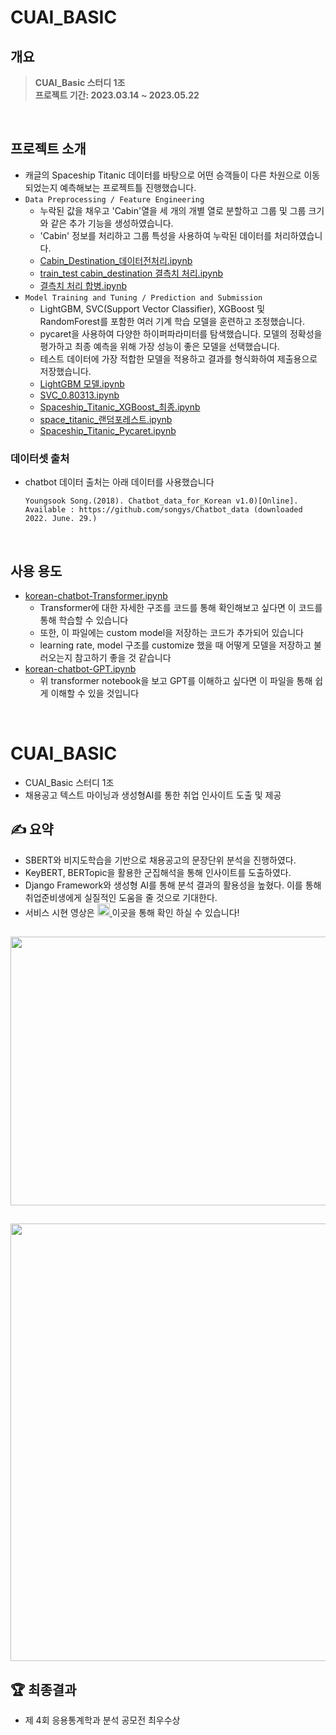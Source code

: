 # CUAI_BASIC

## 개요
> **CUAI_Basic 스터디 1조** <br/> 
> **프로젝트 기간: 2023.03.14 ~ 2023.05.22** <br/>
<br>

## 프로젝트 소개
- 캐글의 Spaceship Titanic 데이터를 바탕으로 어떤 승객들이 다른 차원으로 이동되었는지 예측해보는 프로젝트틀 진행했습니다.
- `Data Preprocessing / Feature Engineering`
  - 누락된 값을 채우고 'Cabin'열을 세 개의 개별 열로 분할하고 그룹 및 그룹 크기와 같은 추가 기능을 생성하였습니다.
  - 'Cabin' 정보를 처리하고 그룹 특성을 사용하여 누락된 데이터를 처리하였습니다.
  - [Cabin_Destination_데이터전처리.ipynb](https://github.com/jsh1021902/CUAI_BASIC/blob/main/%EA%B3%B5%EB%AA%A8%EC%A0%84/%EC%B5%9C%EC%A2%85%20%EC%A0%84%EC%B2%98%EB%A6%AC/Cabin_Destination_%EB%8D%B0%EC%9D%B4%ED%84%B0%EC%A0%84%EC%B2%98%EB%A6%AC.ipynb)
  - [train_test cabin_destination 결측치 처리.ipynb](https://github.com/jsh1021902/CUAI_BASIC/blob/main/%EA%B3%B5%EB%AA%A8%EC%A0%84/%EC%B5%9C%EC%A2%85%20%EC%A0%84%EC%B2%98%EB%A6%AC/train_test%20cabin_destination%20%EA%B2%B0%EC%B8%A1%EC%B9%98%20%EC%B2%98%EB%A6%AC.ipynb)
  - [결측치 처리 합병.ipynb](https://github.com/jsh1021902/CUAI_BASIC/blob/main/%EA%B3%B5%EB%AA%A8%EC%A0%84/%EC%B5%9C%EC%A2%85%20%EC%A0%84%EC%B2%98%EB%A6%AC/%EA%B2%B0%EC%B8%A1%EC%B9%98%20%EC%B2%98%EB%A6%AC%20%ED%95%A9%EB%B3%91.ipynb)
- `Model Training and Tuning / Prediction and Submission`
  - LightGBM, SVC(Support Vector Classifier), XGBoost 및 RandomForest를 포함한 여러 기계 학습 모델을 훈련하고 조정했습니다.
  - pycaret을 사용하여 다양한 하이퍼파라미터를 탐색했습니다. 모델의 정확성을 평가하고 최종 예측을 위해 가장 성능이 좋은 모델을 선택했습니다.
  - 테스트 데이터에 가장 적합한 모델을 적용하고 결과를 형식화하여 제출용으로 저장했습니다.
  - [LightGBM 모델.ipynb](https://github.com/jsh1021902/CUAI_BASIC/blob/main/%EA%B3%B5%EB%AA%A8%EC%A0%84/%EC%B5%9C%EC%A2%85%20%EC%A0%84%EC%B2%98%EB%A6%AC/LightGBM%20%EB%AA%A8%EB%8D%B8.ipynb)
  - [SVC_0.80313.ipynb](https://github.com/jsh1021902/CUAI_BASIC/blob/main/%EA%B3%B5%EB%AA%A8%EC%A0%84/%EC%B5%9C%EC%A2%85%20%EC%A0%84%EC%B2%98%EB%A6%AC/SVC_0.80313.ipynb)
  - [Spaceship_Titanic_XGBoost_최종.ipynb](https://github.com/jsh1021902/CUAI_BASIC/blob/main/%EA%B3%B5%EB%AA%A8%EC%A0%84/%EC%B5%9C%EC%A2%85%20%EC%A0%84%EC%B2%98%EB%A6%AC/Spaceship_Titanic_XGBoost_%EC%B5%9C%EC%A2%85.ipynb)
  - [space_titanic_랜덤포레스트.ipynb](https://github.com/jsh1021902/CUAI_BASIC/blob/main/%EA%B3%B5%EB%AA%A8%EC%A0%84/%EC%B5%9C%EC%A2%85%20%EC%A0%84%EC%B2%98%EB%A6%AC/space_titanic_%EB%9E%9C%EB%8D%A4%ED%8F%AC%EB%A0%88%EC%8A%A4%ED%8A%B8.ipynb)
  - [Spaceship_Titanic_Pycaret.ipynb](https://github.com/jsh1021902/CUAI_BASIC/blob/main/%EA%B3%B5%EB%AA%A8%EC%A0%84/%EC%B5%9C%EC%A2%85%20%EC%A0%84%EC%B2%98%EB%A6%AC/Spaceship_Titanic_Pycaret.ipynb)



### 데이터셋 출처
- chatbot 데이터 출처는 아래 데이터를 사용했습니다
  ```text
  Youngsook Song.(2018). Chatbot_data_for_Korean v1.0)[Online].
  Available : https://github.com/songys/Chatbot_data (downloaded 2022. June. 29.)
  ```
<br>

## 사용 용도
- [korean-chatbot-Transformer.ipynb](korean-chatbot-Transformer.ipynb)
  - Transformer에 대한 자세한 구조를 코드를 통해 확인해보고 싶다면 이 코드를 통해 학습할 수 있습니다
  - 또한, 이 파일에는 custom model을 저장하는 코드가 추가되어 있습니다
  - learning rate, model 구조를 customize 했을 때 어떻게 모델을 저장하고 불러오는지 참고하기 좋을 것 같습니다
- [korean-chatbot-GPT.ipynb](korean-chatbot-GPT.ipynb)
  - 위 transformer notebook을 보고 GPT를 이해하고 싶다면 이 파일을 통해 쉽게 이해할 수 있을 것입니다

<br>

# CUAI_BASIC
- CUAI_Basic 스터디 1조
- 채용공고 텍스트 마이닝과 생성형AI를 통한 취업 인사이트 도출 및 제공 

## ✍ 요약
- SBERT와 비지도학습을 기반으로 채용공고의 문장단위 분석을 진행하였다.
- KeyBERT, BERTopic을 활용한 군집해석을 통해 인사이트를 도출하였다.
- Django Framework와 생성형 AI를 통해 분석 결과의 활용성을 높혔다. 이를 통해 취업준비생에게 실질적인 도움을 줄 것으로 기대한다.
- 서비스 시현 영상은 <a href="https://youtu.be/UoOJSfqcg98?si=edA7vfTpR70IqVL4"> <img src="https://img.shields.io/badge/-video-8AC926?style=for-the-badge" height="20px" style="margin-bottom: -5px" /> </a>이곳을 통해 확인 하실 수 있습니다!

##
<img src="https://github.com/tgwon/Recruitment_Text_Mining/assets/102985590/0d82da35-9e6e-44b3-87ef-27937bcb28b8"  width="760" height="430">

##
<a href="https://youtu.be/UoOJSfqcg98?si=edA7vfTpR70IqVL4">
  <img src="https://github.com/tgwon/Recruitment_Text_Mining/assets/102985590/8f9e24ab-ebdb-41da-a64c-19e4f3c8153d"  width="830" height="700">
</a>

## 🏆 최종결과
- 제 4회 응용통계학과 분석 공모전 최우수상
